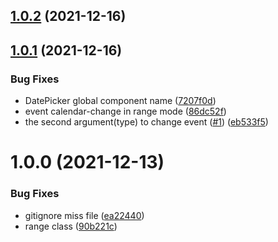 ## [1.0.2](https://github.com/mengxiong10/vue-datepicker-next/compare/v1.0.1...v1.0.2) (2021-12-16)



## [1.0.1](https://github.com/mengxiong10/vue-datepicker-next/compare/v1.0.0...v1.0.1) (2021-12-16)


### Bug Fixes

* DatePicker global component name ([7207f0d](https://github.com/mengxiong10/vue-datepicker-next/commit/7207f0d20c8e4abe3d95e2778d043a11133b9bd1))
* event calendar-change in range mode ([86dc52f](https://github.com/mengxiong10/vue-datepicker-next/commit/86dc52f4a71adde27d3c4bcd370484ceafa585be))
* the second argument(type) to change event ([#1](https://github.com/mengxiong10/vue-datepicker-next/issues/1)) ([eb533f5](https://github.com/mengxiong10/vue-datepicker-next/commit/eb533f50b93dc4324342ab2669a35a7272ebc799))



# 1.0.0 (2021-12-13)


### Bug Fixes

* gitignore miss file ([ea22440](https://github.com/mengxiong10/vue-datepicker-next/commit/ea22440d62c7434c70d8f3bc0c3d6db9a6b082fc))
* range class ([90b221c](https://github.com/mengxiong10/vue-datepicker-next/commit/90b221c4171ef7e6e1a4879b7913391af90b76bd))



